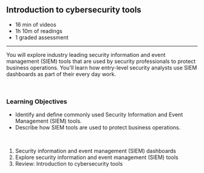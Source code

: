 ## Introduction to cybersecurity tools 

- 16 min of videos
- 1h 10m of readings
- 1 graded assessment

<hr>

You will explore industry leading security information and event management (SIEM) tools that are used by security professionals to protect business operations. You'll learn how entry-level security analysts use SIEM dashboards as part of their every day work.

<br>

### Learning Objectives

- Identify and define commonly used Security Information and Event Management (SIEM) tools.
- Describe how SIEM tools are used to protect business operations.

<br>

1. Security information and event management (SIEM) dashboards
2. Explore security information and event management (SIEM) tools
3. Review: Introduction to cybersecurity tools
